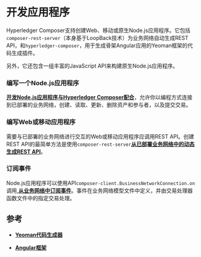 # 开发应用程序

Hyperledger Composer支持创建Web、移动或原生Node.js应用程序。它包括`composer-rest-server`（本身基于LoopBack技术）为业务网络自动生成REST API，和`hyperledger-composer`，用于生成骨架Angular应用的Yeoman框架的代码生成插件。

另外，它还包含一组丰富的JavaScript API来构建原生Node.js应用程序。

### 编写一个Node.js应用程序

[**开发Node.js应用程序与Hyperledger Composer配合**](applications_node.md)，允许你以编程方式连接到已部署的业务网络，创建、读取、更新、删除资产和参与者，以及提交交易。

### 编写Web或移动应用程序

需要与已部署的业务网络进行交互的Web或移动应用程序应调用REST API。创建REST API的最简单方法是使用`composer-rest-server`[**从已部署业务网络中的动态生成REST API**](applications_web.md)。

### 订阅事件

Node.js应用程序可以使用API`composer-client.BusinessNetworkConnection.on`调用,[**从业务网络中订阅事件**](applications_subscribing-to-events.md)。事件在业务网络模型文件中定义，并由交易处理器函数文件中的指定交易处理。

## 参考

- [**Yeoman代码生成器**](http://yeoman.io/)

- [**Angular框架**](https://angular.io/)
